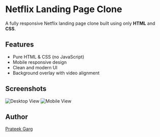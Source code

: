 # Netflix Landing Page Clone

A fully responsive Netflix landing page clone built using only **HTML** and **CSS**.

## Features
- Pure HTML & CSS (no JavaScript)
- Mobile responsive design
- Clean and modern UI
- Background overlay with video alignment

## Screenshots
![Desktop View](DesktopView)
![Mobile View](MobileView)

## Author
[Prateek Garg](https://www.linkedin.com/in/prateek-garg-74b858325/)

